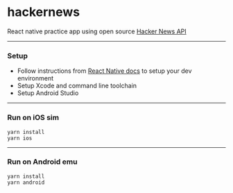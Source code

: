 # hackernews
React native practice app using open source [Hacker News API](https://github.com/HackerNews/API)

---
### Setup
- Follow instructions from [React Native docs](https://facebook.github.io/react-native/docs/getting-started.html) to setup your dev environment
- Setup Xcode and command line toolchain
- Setup Android Studio

---

### Run on iOS sim

````
yarn install
yarn ios
````
---
### Run on Android emu
````
yarn install 
yarn android
````
